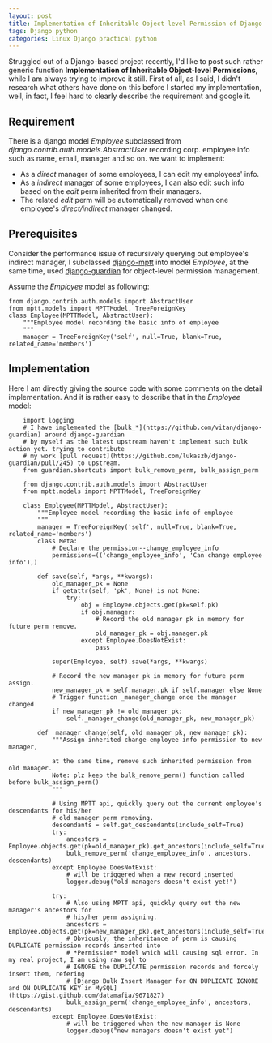 ```yaml
---
layout: post
title: Implementation of Inheritable Object-level Permission of Django
tags: Django python
categories: Linux Django practical python
---
```


Struggled out of a Django-based project recently, I'd like to post such rather generic function **Implementation of Inheritable Object-level Permissions**, while I am always trying to improve it still. First of all, as I said, I didn't research what others have done on this before I started my implementation, well, in fact, I feel hard to clearly describe the requirement and google it.

Requirement
------------

There is a django model *Employee* subclassed from *django.contrib.auth.models.AbstractUser* recording corp. employee info such as name, email, manager and so on. we want to implement:

* As a *direct* manager of some employees, I can edit my employees' info.
* As a *indirect* manager of some employees, I can also edit such info based on the *edit* perm inherited from their managers.
* The related *edit* perm will be automatically removed when one employee's *direct/indirect* manager changed.

Prerequisites
-------------

Consider the performance issue of recursively querying out employee's indirect manager, I subclassed [django-mptt](https://github.com/django-mptt/django-mptt) into model *Employee*, at the same time, used [django-guardian](https://github.com/lukaszb/django-guardian) for object-level permission management.

Assume the *Employee* model as following:

    from django.contrib.auth.models import AbstractUser
    from mptt.models import MPTTModel, TreeForeignKey
    class Employee(MPTTModel, AbstractUser):
        """Employee model recording the basic info of employee
        """
        manager = TreeForeignKey('self', null=True, blank=True, related_name='members')

Implementation
--------------

Here I am directly giving the source code with some comments on the detail implementation. And it is rather easy to describe that in the *Employee* model:
        
        import logging
        # I have implemented the [bulk_*](https://github.com/vitan/django-guardian) around django-guardian
        # by myself as the latest upstream haven't implement such bulk action yet. trying to contribute 
        # my work [pull request](https://github.com/lukaszb/django-guardian/pull/245) to upstream.
        from guardian.shortcuts import bulk_remove_perm, bulk_assign_perm

        from django.contrib.auth.models import AbstractUser
        from mptt.models import MPTTModel, TreeForeignKey
        
        class Employee(MPTTModel, AbstractUser):
            """Employee model recording the basic info of employee
            """
            manager = TreeForeignKey('self', null=True, blank=True, related_name='members')
            class Meta:
                # Declare the permission--change_employee_info
                permissions=(('change_employee_info', 'Can change employee info'),)
            
            def save(self, *args, **kwargs):
                old_manager_pk = None
                if getattr(self, 'pk', None) is not None:
                    try:
                        obj = Employee.objects.get(pk=self.pk)
                        if obj.manager:
                            # Record the old manager pk in memory for future perm remove.
                            old_manager_pk = obj.manager.pk
                        except Employee.DoesNotExist:
                            pass

                super(Employee, self).save(*args, **kwargs)

                # Record the new manager pk in memory for future perm assign.
                new_manager_pk = self.manager.pk if self.manager else None
                # Trigger function _manager_change once the manager changed
                if new_manager_pk != old_manager_pk:
                    self._manager_change(old_manager_pk, new_manager_pk)
            
            def _manager_change(self, old_manager_pk, new_manager_pk):
                """Assign inherited change-employee-info permission to new manager,
                
                at the same time, remove such inherited permission from old manager.
                Note: plz keep the bulk_remove_perm() function called before bulk_assign_perm()
                """

                # Using MPTT api, quickly query out the current employee's descendants for his/her 
                # old manager perm removing.
                descendants = self.get_descendants(include_self=True)
                try:
                    ancestors = Employee.objects.get(pk=old_manager_pk).get_ancestors(include_self=True)
                    bulk_remove_perm('change_employee_info', ancestors, descendants)
                except Employee.DoesNotExist:
                    # will be triggered when a new record inserted
                    logger.debug("old managers doesn't exist yet!")

                try:
                    # Also using MPTT api, quickly query out the new manager's ancestors for
                    # his/her perm assigning.
                    ancestors = Employee.objects.get(pk=new_manager_pk).get_ancestors(include_self=True)
                    # Obviously, the inheritance of perm is causing DUPLICATE permission records inserted into
                    # *Permission* model which will causing sql error. In my real project, I am using raw sql to
                    # IGNORE the DUPLICATE permission records and forcely insert them, refering
                    # [Django Bulk Insert Manager for ON DUPLICATE IGNORE and ON DUPLICATE KEY in MySQL](https://gist.github.com/datamafia/9671827)
                    bulk_assign_perm('change_employee_info', ancestors, descendants)
                except Employee.DoesNotExist:
                    # will be triggered when the new manager is None
                    logger.debug("new managers doesn't exist yet")
